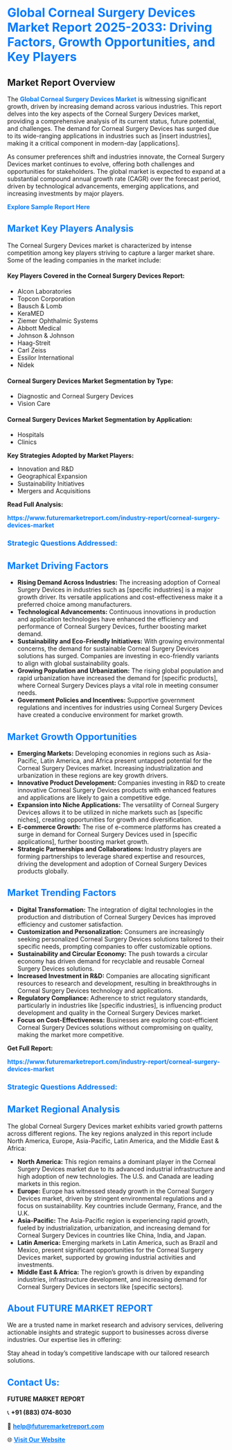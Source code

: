 <h1 style="color: #007BFF;">Global Corneal Surgery Devices Market Report 2025-2033: Driving Factors, Growth Opportunities, and Key Players</h1>

<section id="overview">
<h2>Market Report Overview</h2>
<p>The <a href="https://www.futuremarketreport.com/industry-report/corneal-surgery-devices-market" style="color: #007BFF; text-decoration: none;"><strong>Global Corneal Surgery Devices Market</strong></a> is witnessing significant growth, driven by increasing demand across various industries. This report delves into the key aspects of the Corneal Surgery Devices market, providing a comprehensive analysis of its current status, future potential, and challenges. The demand for Corneal Surgery Devices has surged due to its wide-ranging applications in industries such as [insert industries], making it a critical component in modern-day [applications].</p>
<p>As consumer preferences shift and industries innovate, the Corneal Surgery Devices market continues to evolve, offering both challenges and opportunities for stakeholders. The global market is expected to expand at a substantial compound annual growth rate (CAGR) over the forecast period, driven by technological advancements, emerging applications, and increasing investments by major players.</p>
</section>

<section id="overview">
<p><a href="https://www.futuremarketreport.com/request-sample/reportId=77033" style="color: #007BFF; text-decoration: none;"><strong>Explore Sample Report Here</strong></a></p>
</section>

<section id="key-players">
<h2 style="color: #007BFF;">Market Key Players Analysis</h2>
<p>The Corneal Surgery Devices market is characterized by intense competition among key players striving to capture a larger market share. Some of the leading companies in the market include:</p>
<h4>Key Players Covered in the Corneal Surgery Devices Report:</h4>
<ul><li>Alcon Laboratories</li><li>Topcon Corporation</li><li>Bausch &amp; Lomb</li><li>KeraMED</li><li>Ziemer Ophthalmic Systems</li><li>Abbott Medical</li><li>Johnson &amp; Johnson</li><li>Haag-Streit</li><li>Carl Zeiss</li><li>Essilor International</li><li>Nidek</li></ul>
<h4>Corneal Surgery Devices Market Segmentation by Type:</h4>
<ul><li>Diagnostic and Corneal Surgery Devices</li><li>Vision Care</li></ul>

<h4>Corneal Surgery Devices Market Segmentation by Application:</h4>
<ul><li>Hospitals</li><li>Clinics</li></ul>
<p><strong>Key Strategies Adopted by Market Players:</strong></p>
<ul>
<li>Innovation and R&D</li>
<li>Geographical Expansion</li>
<li>Sustainability Initiatives</li>
<li>Mergers and Acquisitions</li>
</ul>
</section>

<section>
<p><strong>Read Full Analysis: </strong></p><a href="https://www.futuremarketreport.com/industry-report/corneal-surgery-devices-market" style="color: #007BFF; text-decoration: none;"><strong>https://www.futuremarketreport.com/industry-report/corneal-surgery-devices-market</strong></a>
<h3 style="color: #007BFF;">Strategic Questions Addressed:</h3>
</section>

<section id="driving-factors">
<h2 style="color: #007BFF;">Market Driving Factors</h2>
<ul>
<li><strong>Rising Demand Across Industries:</strong> The increasing adoption of Corneal Surgery Devices in industries such as [specific industries] is a major growth driver. Its versatile applications and cost-effectiveness make it a preferred choice among manufacturers.</li>
<li><strong>Technological Advancements:</strong> Continuous innovations in production and application technologies have enhanced the efficiency and performance of Corneal Surgery Devices, further boosting market demand.</li>
<li><strong>Sustainability and Eco-Friendly Initiatives:</strong> With growing environmental concerns, the demand for sustainable Corneal Surgery Devices solutions has surged. Companies are investing in eco-friendly variants to align with global sustainability goals.</li>
<li><strong>Growing Population and Urbanization:</strong> The rising global population and rapid urbanization have increased the demand for [specific products], where Corneal Surgery Devices plays a vital role in meeting consumer needs.</li>
<li><strong>Government Policies and Incentives:</strong> Supportive government regulations and incentives for industries using Corneal Surgery Devices have created a conducive environment for market growth.</li>
</ul>
</section>

<section id="growth-opportunities">
<h2 style="color: #007BFF;">Market Growth Opportunities</h2>
<ul>
<li><strong>Emerging Markets:</strong> Developing economies in regions such as Asia-Pacific, Latin America, and Africa present untapped potential for the Corneal Surgery Devices market. Increasing industrialization and urbanization in these regions are key growth drivers.</li>
<li><strong>Innovative Product Development:</strong> Companies investing in R&D to create innovative Corneal Surgery Devices products with enhanced features and applications are likely to gain a competitive edge.</li>
<li><strong>Expansion into Niche Applications:</strong> The versatility of Corneal Surgery Devices allows it to be utilized in niche markets such as [specific niches], creating opportunities for growth and diversification.</li>
<li><strong>E-commerce Growth:</strong> The rise of e-commerce platforms has created a surge in demand for Corneal Surgery Devices used in [specific applications], further boosting market growth.</li>
<li><strong>Strategic Partnerships and Collaborations:</strong> Industry players are forming partnerships to leverage shared expertise and resources, driving the development and adoption of Corneal Surgery Devices products globally.</li>
</ul>
</section>

<section id="trending-factors">
<h2 style="color: #007BFF;">Market Trending Factors</h2>
<ul>
<li><strong>Digital Transformation:</strong> The integration of digital technologies in the production and distribution of Corneal Surgery Devices has improved efficiency and customer satisfaction.</li>
<li><strong>Customization and Personalization:</strong> Consumers are increasingly seeking personalized Corneal Surgery Devices solutions tailored to their specific needs, prompting companies to offer customizable options.</li>
<li><strong>Sustainability and Circular Economy:</strong> The push towards a circular economy has driven demand for recyclable and reusable Corneal Surgery Devices solutions.</li>
<li><strong>Increased Investment in R&D:</strong> Companies are allocating significant resources to research and development, resulting in breakthroughs in Corneal Surgery Devices technology and applications.</li>
<li><strong>Regulatory Compliance:</strong> Adherence to strict regulatory standards, particularly in industries like [specific industries], is influencing product development and quality in the Corneal Surgery Devices market.</li>
<li><strong>Focus on Cost-Effectiveness:</strong> Businesses are exploring cost-efficient Corneal Surgery Devices solutions without compromising on quality, making the market more competitive.</li>
</ul>
</section>

<section>
<p><strong>Get Full Report: </strong></p><a href="https://www.futuremarketreport.com/industry-report/corneal-surgery-devices-market" style="color: #007BFF; text-decoration: none;"><strong>https://www.futuremarketreport.com/industry-report/corneal-surgery-devices-market</strong></a>
<h3 style="color: #007BFF;">Strategic Questions Addressed:</h3>
</section>


<section id="regional-analysis">
<h2 style="color: #007BFF;">Market Regional Analysis</h2>
<p>The global Corneal Surgery Devices market exhibits varied growth patterns across different regions. The key regions analyzed in this report include North America, Europe, Asia-Pacific, Latin America, and the Middle East & Africa:</p>
<ul>
<li><strong>North America:</strong> This region remains a dominant player in the Corneal Surgery Devices market due to its advanced industrial infrastructure and high adoption of new technologies. The U.S. and Canada are leading markets in this region.</li>
<li><strong>Europe:</strong> Europe has witnessed steady growth in the Corneal Surgery Devices market, driven by stringent environmental regulations and a focus on sustainability. Key countries include Germany, France, and the U.K.</li>
<li><strong>Asia-Pacific:</strong> The Asia-Pacific region is experiencing rapid growth, fueled by industrialization, urbanization, and increasing demand for Corneal Surgery Devices in countries like China, India, and Japan.</li>
<li><strong>Latin America:</strong> Emerging markets in Latin America, such as Brazil and Mexico, present significant opportunities for the Corneal Surgery Devices market, supported by growing industrial activities and investments.</li>
<li><strong>Middle East & Africa:</strong> The region’s growth is driven by expanding industries, infrastructure development, and increasing demand for Corneal Surgery Devices in sectors like [specific sectors].</li>
</ul>
</section>

<footer>
<h2 style="color: #007BFF;">About FUTURE MARKET REPORT</h2>
<p>We are a trusted name in market research and advisory services, delivering actionable insights and strategic support to businesses across diverse industries. Our expertise lies in offering:</p>

<p>Stay ahead in today’s competitive landscape with our tailored research solutions.</p>

<h2 style="color: #007BFF;">Contact Us:</h2>
<p><strong>FUTURE MARKET REPORT</strong></p>
<p>📞 <strong>+91 (883) 074-8030</strong></p>
<p>📧 <strong><a href="mailto:help@futuremarketreport.com" style="color: #007BFF;">help@futuremarketreport.com</a></strong></p>
<p>🌐 <strong><a href="https://www.futuremarketreport.com/" style="color: #007BFF;">Visit Our Website</a></strong></p>
</footer>